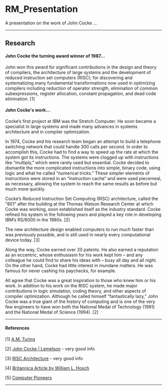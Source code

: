 # RM_Presentation
A presentation on the work of John Cocke ...
***
## Research
#### John Cocke the turning award winner of 1987...

John won this award for significant contributions in the design and theory of compilers, the architecture of large systems and the development of reduced instruction set computers (RISC); for discovering and systematizing many fundamental transformations now used in optimizing compilers including reduction of operator strength, elimination of common subexpressions, register allocation, constant propagation, and dead code elimination. [1]

#### John Cocke's work...

Cocke’s first project at IBM was the Stretch Computer. He soon became a specialist in large systems and made many advances in systems architecture and in compiler optimization. 

In 1974, Cocke and his research team began an attempt to build a telephone switching network that could handle 300 calls per second.  In order to accomplish this, Cocke had to find a way to speed up the rate at which the system got its instructions.  The systems were clogged up with instructions like “multiply,” which were rarely used but essential.  Cocke decided to dismantle the more complicated instructions into simple, binary code, using logic and what he called “numerical tricks.” These simpler elements of instructions were stored in an “instruction cache” and were used piecemeal, as necessary, allowing the system to reach the same results as before but much more quickly.

Cocke’s Reduced Instruction Set Computing (RISC) architecture, called the “801” after the building at the Thomas Watson Research Center at which Cocke was working, soon established itself as the industry standard.  Cocke refined his system in the following years and played a key role in developing IBM’s RS/6000 in the 1980s. [2]

 The new architecture design enabled computers to run much faster than was previously possible, and is still used in nearly every computational device today. [3]

Along the way, Cocke earned over 20 patents.  He also earned a reputation as an eccentric, whose enthusiasm for his work kept him – and any colleague he could find to share his ideas with – busy all day and all night.  On the other hand, Cocke had little interest in mundane matters. He was famous for never cashing his paychecks, for example. 

All agree that Cocke was a great inspiration to those who knew him or his work.  In addition to his work on the RISC system, he made major contributions in logic simulation, coding theory, and other aspects of compiler optimization.  Although he called himself “fantastically lazy,” John Cocke was a true giant of the history of computing and is one of the very few engineers to have won both the National Medal of Technology (1991) and the National Medal of Science (1994). [2]
***
#### References 
[1] [A.M. Turing](https://amturing.acm.org/award_winners/cocke_2083115.cfm)

[2] [John Cocke | Lemelson](https://lemelson.mit.edu/resources/john-cocke) - very good info 

[3] [RISC Architecture](https://www.ibm.com/ibm/history/ibm100/us/en/icons/risc/) - very good info 

[4] [Britannica Article by William L. Hosch](https://www.britannica.com/biography/John-Cocke)

[5] [Computer Pioneers](https://history.computer.org/pioneers/cocke.html)
***
